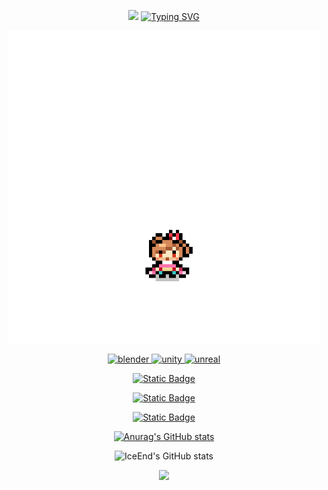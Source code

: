 
<div id="title" align=center>

![](http://antzuhl.cn:4000/get/@Unimend.readme)
[![Typing SVG](https://readme-typing-svg.demolab.com?font=Playfair+Display&weight=500&size=35&pause=10&color=DAB6F7&background=FFFFFF00&center=true&random=true&width=750&height=150&lines=Welcome+to+Uni's+Home;%E5%A6%82%E6%9E%9C%E5%86%8D%E4%B9%9F%E4%B8%8D%E8%83%BD%E8%A7%81%E5%88%B0%E4%BD%A0%EF%BC%8C%E7%A5%9D%E4%BD%A0%E6%97%A9%E5%AE%89%EF%BC%8C%E5%8D%88%E5%AE%89%EF%BC%8C%E6%99%9A%E5%AE%89%E3%80%82)](https://git.io/typing-svg)

<img src="image/shuidna.png" width="500" height="500" />

<p align="middle"> <a href="https://www.blender.org/" target="_blank" rel="noreferrer"> <img src="https://download.blender.org/branding/community/blender_community_badge_white.svg" alt="blender" width="40" height="40"/> </a> <a href="https://unity.com/" target="_blank" rel="noreferrer"> <img src="https://www.vectorlogo.zone/logos/unity3d/unity3d-icon.svg" alt="unity" width="40" height="40"/> </a> <a href="https://unrealengine.com/" target="_blank" rel="noreferrer"> <img src="https://raw.githubusercontent.com/kenangundogan/fontisto/036b7eca71aab1bef8e6a0518f7329f13ed62f6b/icons/svg/brand/unreal-engine.svg" alt="unreal" width="40" height="40"/> </a> </p>

[![Static Badge](https://img.shields.io/badge/Articles-%E7%9F%A5%E4%B9%8E-%20rgb(61%2C%20144%2C%20215))](https://www.zhihu.com/people/styx-q)

[![Static Badge](https://img.shields.io/badge/Video-%E5%93%94%E5%93%A9%E5%93%94%E5%93%A9-rgb(234%2C%2085%2C%20149))](https://space.bilibili.com/32303300)

[![Static Badge](https://img.shields.io/badge/Portfolio%20of%20work-ArtStation-rgb(56%2C%20163%2C%20239))](https://www.artstation.com/unimend)

[![Anurag's GitHub stats](https://github-readme-stats.vercel.app/api?username=Unimend&show_icons=true&theme=dracula&show_icons=true)](https://b23.tv/iEJTnPp)


![IceEnd's GitHub stats](https://github-immortality.vercel.app/api?username=Unimend)


![](https://stats.justsong.cn/api/bilibili?id=32303300&lang=zh-CN&theme=dark)
</div>












</div>

